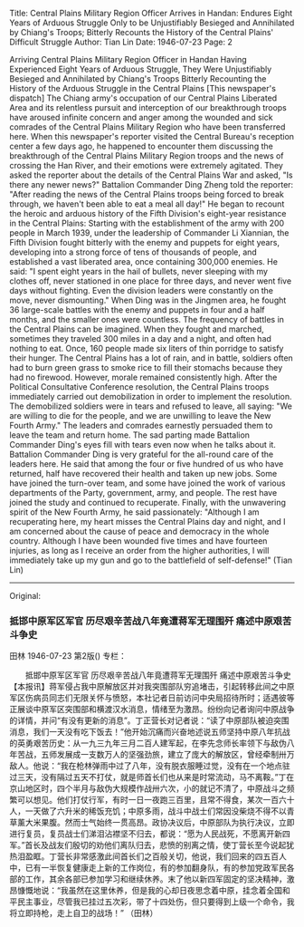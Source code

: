 Title: Central Plains Military Region Officer Arrives in Handan: Endures Eight Years of Arduous Struggle Only to be Unjustifiably Besieged and Annihilated by Chiang's Troops; Bitterly Recounts the History of the Central Plains' Difficult Struggle
Author: Tian Lin
Date: 1946-07-23
Page: 2

Arriving Central Plains Military Region Officer in Handan
Having Experienced Eight Years of Arduous Struggle, They Were Unjustifiably Besieged and Annihilated by Chiang's Troops
Bitterly Recounting the History of the Arduous Struggle in the Central Plains
[This newspaper's dispatch] The Chiang army's occupation of our Central Plains Liberated Area and its relentless pursuit and interception of our breakthrough troops have aroused infinite concern and anger among the wounded and sick comrades of the Central Plains Military Region who have been transferred here. When this newspaper's reporter visited the Central Bureau's reception center a few days ago, he happened to encounter them discussing the breakthrough of the Central Plains Military Region troops and the news of crossing the Han River, and their emotions were extremely agitated. They asked the reporter about the details of the Central Plains War and asked, "Is there any newer news?" Battalion Commander Ding Zheng told the reporter: "After reading the news of the Central Plains troops being forced to break through, we haven't been able to eat a meal all day!" He began to recount the heroic and arduous history of the Fifth Division's eight-year resistance in the Central Plains: Starting with the establishment of the army with 200 people in March 1939, under the leadership of Commander Li Xiannian, the Fifth Division fought bitterly with the enemy and puppets for eight years, developing into a strong force of tens of thousands of people, and established a vast liberated area, once containing 300,000 enemies. He said: "I spent eight years in the hail of bullets, never sleeping with my clothes off, never stationed in one place for three days, and never went five days without fighting. Even the division leaders were constantly on the move, never dismounting." When Ding was in the Jingmen area, he fought 36 large-scale battles with the enemy and puppets in four and a half months, and the smaller ones were countless. The frequency of battles in the Central Plains can be imagined. When they fought and marched, sometimes they traveled 300 miles in a day and a night, and often had nothing to eat. Once, 160 people made six liters of thin porridge to satisfy their hunger. The Central Plains has a lot of rain, and in battle, soldiers often had to burn green grass to smoke rice to fill their stomachs because they had no firewood. However, morale remained consistently high. After the Political Consultative Conference resolution, the Central Plains troops immediately carried out demobilization in order to implement the resolution. The demobilized soldiers were in tears and refused to leave, all saying: "We are willing to die for the people, and we are unwilling to leave the New Fourth Army." The leaders and comrades earnestly persuaded them to leave the team and return home. The sad parting made Battalion Commander Ding's eyes fill with tears even now when he talks about it. Battalion Commander Ding is very grateful for the all-round care of the leaders here. He said that among the four or five hundred of us who have returned, half have recovered their health and taken up new jobs. Some have joined the turn-over team, and some have joined the work of various departments of the Party, government, army, and people. The rest have joined the study and continued to recuperate. Finally, with the unwavering spirit of the New Fourth Army, he said passionately: "Although I am recuperating here, my heart misses the Central Plains day and night, and I am concerned about the cause of peace and democracy in the whole country. Although I have been wounded five times and have fourteen injuries, as long as I receive an order from the higher authorities, I will immediately take up my gun and go to the battlefield of self-defense!" (Tian Lin)



<hr /> 

Original: 


### 抵邯中原军区军官  历尽艰辛苦战八年竟遭蒋军无理围歼  痛述中原艰苦斗争史
田林
1946-07-23
第2版()
专栏：

　　抵邯中原军区军官
    历尽艰辛苦战八年竟遭蒋军无理围歼
    痛述中原艰苦斗争史
    【本报讯】蒋军侵占我中原解放区并对我突围部队穷追堵击，引起转移此间之中原军区伤病员同志们无限关怀与愤怒，本社记者日前访问中央局招待所时；适遇彼等正展谈中原军区突围部和横渡汉水消息，情绪至为激昂。纷纷向记者询问中原战争的详情，并问“有没有更新的消息”。丁正营长对记者说：“读了中原部队被迫突围消息，我们一天没有吃下饭去！”他开始沉痛而兴奋地述说五师坚持中原八年抗战的英勇艰苦历史：从一九三九年三月二百人建军起，在李先念师长率领下与敌伪八年苦战，五师发展成一支数万人的坚强劲旅，建立了庞大的解放区，曾经牵制卅万敌人。他说：“我在枪林弹雨中过了八年，没有脱衣服睡过觉，没有在一个地点驻过三天，没有隔过五天不打仗，就是师首长们也从来是时常流动，马不离鞍。”丁在京山地区时，四个半月与敌伪大规模作战卅六次，小的就记不清了，中原战斗之频繁可以想见。他们打仗行军，有时一日一夜跑三百里，且常不得食，某次一百六十人，一天做了六升米的稀饭充饥；中原多雨，战斗中战士们常因没柴烧不得不以青草薰大米果腹。然而士气始终一贯高昂。政协决议后，中原部队为执行决议，立即进行复员，复员战士们涕泪沾襟坚不归去，都说：“愿为人民战死，不愿离开新四军。”首长及战友们殷切的劝他们离队归去，悲愤的别离之情，使丁营长至今说起犹热泪盈眶。丁营长非常感激此间首长们之百般关切，他说，我们回来的四五百人中，已有一半恢复健康走上新的工作岗位，有的参加翻身队，有的参加党政军民各部的工作，其余各部已参加学习和继续休养。末了他以新四军固定的坚决精神，激昂慷慨地说：“我虽然在这里休养，但是我的心却日夜思念着中原，挂念着全国和平民主事业，尽管我已挂过五次彩，带了十四处伤，但只要得到上级一个命令，我将立即持枪，走上自卫的战场！”    （田林）

